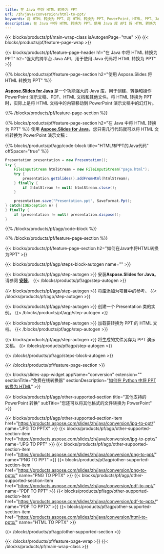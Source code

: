 ```yaml
---
title: 在 Java 中将 HTML 转换为 PPT
url: /zh/java/conversion/html-to-ppt/
keywords: 将 HTML 转换为 PPT、将 HTML 转换为 PPT、PowerPoint、HTML、PPT、Java API、Java 库
description: 在 Java 中将 HTML 转换为 PPT。使用 Java 库 API 将 HTML 转换为 PowerPoint
---
```


{{< blocks/products/pf/main-wrap-class isAutogenPage="true" >}}
{{< blocks/products/pf/feature-page-wrap >}}

{{< blocks/products/pf/feature-page-header h1="在 Java 中将 HTML 转换为 PPT" h2="强大的跨平台 Java API，用于使用 Java 代码将 HTML 转换为 PPT" >}}

{{% blocks/products/pf/feature-page-section h2="使用 Aspose.Slides 将 HTML 转换为 PPT" %}}

[**Aspose.Slides for Java**](https://products.aspose.com/slides/zh/java/) 是一个功能强大的 Java 库，用于创建、转换和操作 PowerPoint 演示文稿、PDF、HTML 文档和其他文件。将 HTML 转换为 PPT 时，实际上是将 HTML 文档中的内容移动到 PowerPoint 演示文稿中的幻灯片。

{{% /blocks/products/pf/feature-page-section %}}


{{% blocks/products/pf/feature-page-section  h2="在 Java 中将 HTML 转换为 PPT" %}}
使用 [**Aspose.Slides for Java**](https://products.aspose.com/slides/zh/java/)，您只需几行代码就可以将 HTML 文档转换为 PowerPoint 演示文稿：

{{% blocks/products/pf/agp/code-block title="HTML转PPT的Java代码" offSpacer="true" %}}
```java
Presentation presentation = new Presentation();
try {
    FileInputStream htmlStream = new FileInputStream("page.html");
    try {
        presentation.getSlides().addFromHtml(htmlStream);
    } finally {
        if (htmlStream != null) htmlStream.close();
    }

    presentation.save("Presentation.ppt", SaveFormat.Ppt);
} catch(IOException e) {
} finally {
    if (presentation != null) presentation.dispose();
}
```
{{% /blocks/products/pf/agp/code-block %}}

{{% /blocks/products/pf/feature-page-section %}}




{{< blocks/products/pf/feature-page-section  h2="如何在Java中将HTML转换为PPT" >}}


{{< blocks/products/pf/agp/steps-block-autogen name="" >}}


{{< blocks/products/pf/agp/step-autogen >}}
安装**Aspose.Slides for Java**。请参阅 [**安装**](https://docs.aspose.com/slides/java/installation/)。
{{< /blocks/products/pf/agp/step-autogen >}}

{{< blocks/products/pf/agp/step-autogen >}}
将库添加为项目中的参考。
{{< /blocks/products/pf/agp/step-autogen >}}

{{< blocks/products/pf/agp/step-autogen >}}
创建一个 Presentation 类的实例。
{{< /blocks/products/pf/agp/step-autogen >}}

{{< blocks/products/pf/agp/step-autogen >}}
加载要转换为 PPT 的 HTML 文档。
{{< /blocks/products/pf/agp/step-autogen >}}

{{< blocks/products/pf/agp/step-autogen >}}
将生成的文件另存为 PPT 演示文稿。
{{< /blocks/products/pf/agp/step-autogen >}}


{{< /blocks/products/pf/agp/steps-block-autogen >}}


{{< /blocks/products/pf/feature-page-section >}}




{{< blocks/slides-app-widget  appName="conversion" extension="" sectionTitle="免费在线转换器" sectionDescription="[如何在 Python 中将 PPT 转换为 HTML](https://products.aspose.com/slides/zh/en/python-net/conversion/ppt-to-html/)" >}}

{{< blocks/products/pf/agp/other-supported-section title="其他支持的 PowerPoint 转换" subTitle="您还可以将其他格式的文件转换为 PowerPoint" >}}

{{< blocks/products/pf/agp/other-supported-section-item href="https://products.aspose.com/slides/zh/java/conversion/jpg-to-ppt/" name="JPG TO PPTX" >}}
{{< blocks/products/pf/agp/other-supported-section-item href="https://products.aspose.com/slides/zh/java/conversion/jpg-to-pptx/" name="JPG TO PPT" >}}
{{< blocks/products/pf/agp/other-supported-section-item href="https://products.aspose.com/slides/zh/java/conversion/png-to-ppt/" name="PNG TO PPT" >}}
{{< blocks/products/pf/agp/other-supported-section-item href="https://products.aspose.com/slides/zh/java/conversion/png-to-pptx/" name="PNG TO PPTX" >}}
{{< blocks/products/pf/agp/other-supported-section-item href="https://products.aspose.com/slides/zh/java/conversion/pdf-to-ppt/" name="PDF TO PPT" >}}
{{< blocks/products/pf/agp/other-supported-section-item href="https://products.aspose.com/slides/zh/java/conversion/pdf-to-pptx/" name="PDF TO PPTX" >}}
{{< blocks/products/pf/agp/other-supported-section-item href="https://products.aspose.com/slides/zh/java/conversion/html-to-pptx/" name="HTML TO PPTX" >}}


{{< /blocks/products/pf/agp/other-supported-section >}}

{{< /blocks/products/pf/feature-page-wrap >}}
{{< /blocks/products/pf/main-wrap-class >}}